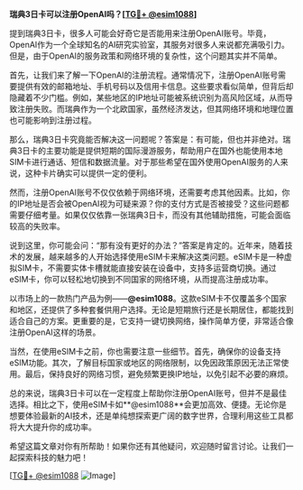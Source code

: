 **瑞典3日卡可以注册OpenAI吗？[[TG💪+ @esim1088](https://t.me/s/esim1088)]**

提到瑞典3日卡，很多人可能会好奇它是否能用来注册OpenAI账号。毕竟，OpenAI作为一个全球知名的AI研究实验室，其服务对很多人来说都充满吸引力。但是，由于OpenAI的服务政策和网络环境的复杂性，这个问题其实并不简单。

首先，让我们来了解一下OpenAI的注册流程。通常情况下，注册OpenAI账号需要提供有效的邮箱地址、手机号码以及信用卡信息。这些要求看似简单，但背后却隐藏着不少门槛。例如，某些地区的IP地址可能被系统识别为高风险区域，从而导致注册失败。而瑞典作为一个北欧国家，虽然经济发达，但其网络环境和地理位置也可能影响到注册过程。

那么，瑞典3日卡究竟能否解决这一问题呢？答案是：有可能，但也并非绝对。瑞典3日卡的主要功能是提供短期的国际漫游服务，帮助用户在国外也能使用本地SIM卡进行通话、短信和数据流量。对于那些希望在国外使用OpenAI服务的人来说，这种卡片确实可以提供一定的便利。

然而，注册OpenAI账号不仅仅依赖于网络环境，还需要考虑其他因素。比如，你的IP地址是否会被OpenAI视为可疑来源？你的支付方式是否被接受？这些问题都需要仔细考量。如果仅仅依靠一张瑞典3日卡，而没有其他辅助措施，可能会面临较高的失败率。

说到这里，你可能会问：“那有没有更好的办法？”答案是肯定的。近年来，随着技术的发展，越来越多的人开始选择使用eSIM卡来解决这类问题。eSIM卡是一种虚拟SIM卡，不需要实体卡槽就能直接安装在设备中，支持多运营商切换。通过eSIM卡，你可以轻松地切换到不同国家的网络环境，从而提高注册成功率。

以市场上的一款热门产品为例——**@esim1088**。这款eSIM卡不仅覆盖多个国家和地区，还提供了多种套餐供用户选择。无论是短期旅行还是长期居住，都能找到适合自己的方案。更重要的是，它支持一键切换网络，操作简单方便，非常适合像注册OpenAI这样的场景。

当然，在使用eSIM卡之前，你也需要注意一些细节。首先，确保你的设备支持eSIM功能。其次，了解目标国家或地区的网络限制，以免因政策原因无法正常使用。最后，保持良好的网络习惯，避免频繁更换IP地址，以免引起不必要的麻烦。

总的来说，瑞典3日卡可以在一定程度上帮助你注册OpenAI账号，但并不是最佳选择。相比之下，使用eSIM卡如**@esim1088**会更加高效、便捷。无论你是想要体验最新的AI技术，还是单纯想探索更广阔的数字世界，合理利用这些工具都将大大提升你的成功率。

希望这篇文章对你有所帮助！如果你还有其他疑问，欢迎随时留言讨论。让我们一起探索科技的魅力吧！

[[TG💪+ @esim1088](https://t.me/s/esim1088) ![Image](https://i.postimg.cc/4NQfJmqS/Snipaste-2025-05-13-00-14-12.png)]